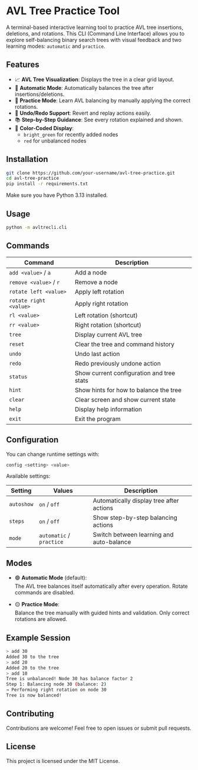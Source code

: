 # AVL Tree Practice Tool

A terminal-based interactive learning tool to practice AVL tree insertions, deletions, and rotations. This CLI (Command Line Interface) allows you to explore self-balancing binary search trees with visual feedback and two learning modes: `automatic` and `practice`.

## Features

- 📈 **AVL Tree Visualization**: Displays the tree in a clear grid layout.
- 🤖 **Automatic Mode**: Automatically balances the tree after insertions/deletions.
- 🧠 **Practice Mode**: Learn AVL balancing by manually applying the correct rotations.
- 🔄 **Undo/Redo Support**: Revert and replay actions easily.
- 📚 **Step-by-Step Guidance**: See every rotation explained and shown.
- 🎨 **Color-Coded Display**:
  - `bright_green` for recently added nodes
  - `red` for unbalanced nodes

## Installation

```bash
git clone https://github.com/your-username/avl-tree-practice.git
cd avl-tree-practice
pip install -r requirements.txt
```

Make sure you have Python 3.13 installed.

## Usage

```bash
python -m avltrecli.cli
```

## Commands

| Command                    | Description                                |
|---------------------------|--------------------------------------------|
| `add <value>` / `a`       | Add a node                                 |
| `remove <value>` / `r`    | Remove a node                              |
| `rotate left <value>`     | Apply left rotation                        |
| `rotate right <value>`    | Apply right rotation                       |
| `rl <value>`              | Left rotation (shortcut)                   |
| `rr <value>`              | Right rotation (shortcut)                  |
| `tree`                    | Display current AVL tree                   |
| `reset`                   | Clear the tree and command history         |
| `undo`                    | Undo last action                           |
| `redo`                    | Redo previously undone action              |
| `status`                  | Show current configuration and tree stats  |
| `hint`                    | Show hints for how to balance the tree     |
| `clear`                   | Clear screen and show current state        |
| `help`                    | Display help information                   |
| `exit`                    | Exit the program                           |

## Configuration

You can change runtime settings with:

```bash
config <setting> <value>
```

Available settings:

| Setting         | Values                | Description                                  |
|----------------|------------------------|----------------------------------------------|
| `autoshow`     | `on` / `off`           | Automatically display tree after actions     |
| `steps`        | `on` / `off`           | Show step-by-step balancing actions          |
| `mode`         | `automatic` / `practice` | Switch between learning and auto-balance     |

## Modes

- 🟢 **Automatic Mode** (default):  
  The AVL tree balances itself automatically after every operation. Rotate commands are disabled.

- 🟡 **Practice Mode**:  
  Balance the tree manually with guided hints and validation. Only correct rotations are allowed.

## Example Session

```bash
> add 30
Added 30 to the tree
> add 20
Added 20 to the tree
> add 10
Tree is unbalanced! Node 30 has balance factor 2
Step 1: Balancing node 30 (balance: 2)
→ Performing right rotation on node 30
Tree is now balanced!
```

## Contributing

Contributions are welcome! Feel free to open issues or submit pull requests.

## License

This project is licensed under the MIT License.
